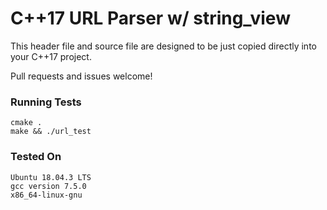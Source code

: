 # C++17 URL Parser w/ string_view

This header file and source file are designed to be just copied directly into your C++17 project.

Pull requests and issues welcome!

### Running Tests

```
cmake .
make && ./url_test
```


### Tested On

```
Ubuntu 18.04.3 LTS
gcc version 7.5.0
x86_64-linux-gnu
```